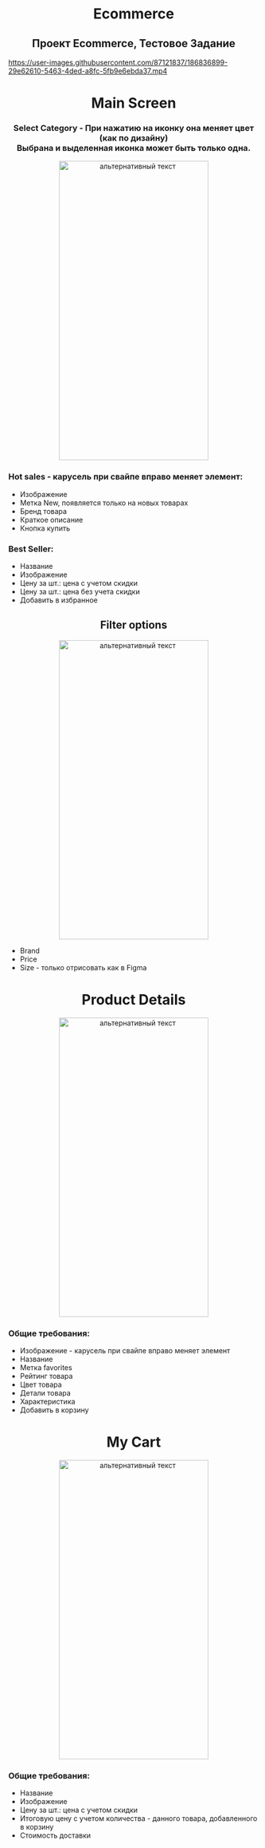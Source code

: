 <h1 align="center">Ecommerce</h1>

<h2 align="center"> Проект Ecommerce, Тестовое Задание</h2>

https://user-images.githubusercontent.com/87121837/186836899-29e62610-5463-4ded-a8fc-5fb9e6ebda37.mp4

<h1 align="center">Main Screen</h1>

<h3 align="center">Select Category - При нажатию на иконку она меняет цвет (как по дизайну)</br>Выбрана и выделенная иконка может быть только одна.
</h3>

<div align="center">
<img src="https://user-images.githubusercontent.com/87121837/186833374-6a07c6ac-686e-4b8a-b09c-97b25b5f7e12.png" alt="альтернативный текст" width="300" height="600" align="center">
</div>

<h3>Hot sales - карусель при свайпе вправо меняет элемент:</h3>
<ul>
<li>Изображение</li>
<li>Метка New, появляется только на новых товарах</li>
<li>Бренд товара</li>
<li>Краткое описание</li>
<li>Кнопка купить</li>
</ul>

<h3>Best Seller:</h3>
<ul>
<li>Название</li>
<li>Изображение</li>
<li>Цену за шт.: цена с учетом скидки</li>
<li>Цену за шт.: цена без учета скидки</li>
<li>Добавить в избранное</li>
</ul>


<h2 align="center">Filter options</h2>

<div align="center">
<img src="https://user-images.githubusercontent.com/87121837/186834954-dbd04059-17d3-4efe-b583-c18910911b0b.png" alt="альтернативный текст" width="300" height="600" align="center">
</div>

<ul>
<li>Brand</li>
<li>Price</li>
<li>Size - только отрисовать как в Figma</li>
</ul>

<h1 align="center">Product Details</h1>

<div align="center">
<img src="https://user-images.githubusercontent.com/87121837/186835668-9e72ba12-411b-4059-b479-69812dd185a1.png" alt="альтернативный текст" width="300" height="600" align="center">
</div>

<h3>Общие требования:</h3>
<ul>
<li>Изображение - карусель при свайпе вправо меняет элемент</li>
<li>Название</li>
<li>Метка favorites</li>
<li>Рейтинг товара</li>
<li>Цвет товара</li>
<li>Детали товара</li>
<li>Характеристика</li>
<li>Добавить в корзину</li>
</ul>

<h1 align="center">My Cart</h1>

<div align="center">
<img src="https://user-images.githubusercontent.com/87121837/186835820-663f0cc1-e307-48c7-b346-60104e56e613.png" alt="альтернативный текст" width="300" height="600" align="center">
</div>


<h3>Общие требования:</h3>
<ul>
<li>Название</li>
<li>Изображение</li>
<li>Цену за шт.: цена с учетом скидки</li>
<li>Итоговую цену с учетом количества - данного товара, добавленного в корзину</li>
<li>Стоимость доставки</li>
</ul>
